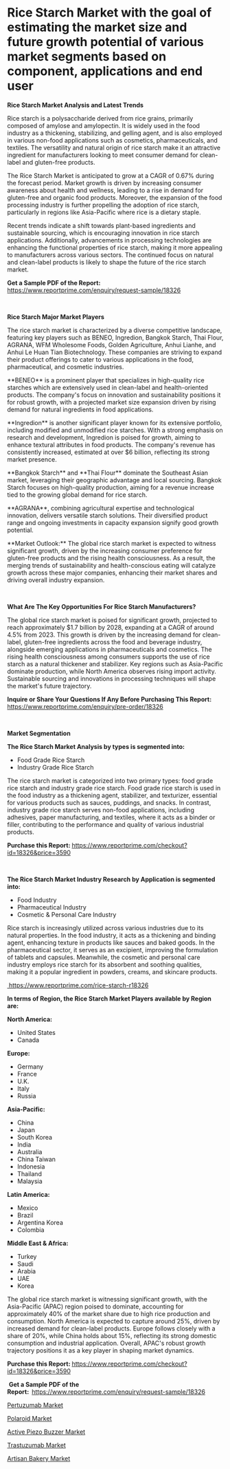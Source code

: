 <p><h1>Rice Starch Market with the goal of estimating the market size and future growth potential of various market segments based on component, applications and end user</h1></p><p><strong>Rice Starch Market Analysis and Latest Trends</strong></p>
<p><p>Rice starch is a polysaccharide derived from rice grains, primarily composed of amylose and amylopectin. It is widely used in the food industry as a thickening, stabilizing, and gelling agent, and is also employed in various non-food applications such as cosmetics, pharmaceuticals, and textiles. The versatility and natural origin of rice starch make it an attractive ingredient for manufacturers looking to meet consumer demand for clean-label and gluten-free products.</p><p>The Rice Starch Market is anticipated to grow at a CAGR of 0.67% during the forecast period. Market growth is driven by increasing consumer awareness about health and wellness, leading to a rise in demand for gluten-free and organic food products. Moreover, the expansion of the food processing industry is further propelling the adoption of rice starch, particularly in regions like Asia-Pacific where rice is a dietary staple.</p><p>Recent trends indicate a shift towards plant-based ingredients and sustainable sourcing, which is encouraging innovation in rice starch applications. Additionally, advancements in processing technologies are enhancing the functional properties of rice starch, making it more appealing to manufacturers across various sectors. The continued focus on natural and clean-label products is likely to shape the future of the rice starch market.</p></p>
<p><strong>Get a Sample PDF of the Report:&nbsp;</strong> <a href="https://www.reportprime.com/enquiry/request-sample/18326?utm_campaign=1105&utm_medium=2&utm_source=Github&utm_content=ia&utm_term=21112024&utm_id=rice-starch">https://www.reportprime.com/enquiry/request-sample/18326</a></p>
<p>&nbsp;</p>
<p><strong>Rice Starch Major Market Players</strong></p>
<p><p>The rice starch market is characterized by a diverse competitive landscape, featuring key players such as BENEO, Ingredion, Bangkok Starch, Thai Flour, AGRANA, WFM Wholesome Foods, Golden Agriculture, Anhui Lianhe, and Anhui Le Huan Tian Biotechnology. These companies are striving to expand their product offerings to cater to various applications in the food, pharmaceutical, and cosmetic industries.</p><p>**BENEO** is a prominent player that specializes in high-quality rice starches which are extensively used in clean-label and health-oriented products. The company's focus on innovation and sustainability positions it for robust growth, with a projected market size expansion driven by rising demand for natural ingredients in food applications.</p><p>**Ingredion** is another significant player known for its extensive portfolio, including modified and unmodified rice starches. With a strong emphasis on research and development, Ingredion is poised for growth, aiming to enhance textural attributes in food products. The company's revenue has consistently increased, estimated at over $6 billion, reflecting its strong market presence.</p><p>**Bangkok Starch** and **Thai Flour** dominate the Southeast Asian market, leveraging their geographic advantage and local sourcing. Bangkok Starch focuses on high-quality production, aiming for a revenue increase tied to the growing global demand for rice starch.</p><p>**AGRANA**, combining agricultural expertise and technological innovation, delivers versatile starch solutions. Their diversified product range and ongoing investments in capacity expansion signify good growth potential.</p><p>**Market Outlook:** The global rice starch market is expected to witness significant growth, driven by the increasing consumer preference for gluten-free products and the rising health consciousness. As a result, the merging trends of sustainability and health-conscious eating will catalyze growth across these major companies, enhancing their market shares and driving overall industry expansion.</p></p>
<p>&nbsp;</p>
<p><strong>What Are The Key Opportunities For Rice Starch Manufacturers?</strong></p>
<p><p>The global rice starch market is poised for significant growth, projected to reach approximately $1.7 billion by 2028, expanding at a CAGR of around 4.5% from 2023. This growth is driven by the increasing demand for clean-label, gluten-free ingredients across the food and beverage industry, alongside emerging applications in pharmaceuticals and cosmetics. The rising health consciousness among consumers supports the use of rice starch as a natural thickener and stabilizer. Key regions such as Asia-Pacific dominate production, while North America observes rising import activity. Sustainable sourcing and innovations in processing techniques will shape the market's future trajectory.</p></p>
<p><strong>Inquire or Share Your Questions If Any Before Purchasing This Report:</strong> <a href="https://www.reportprime.com/enquiry/pre-order/18326?utm_campaign=1105&utm_medium=2&utm_source=Github&utm_content=ia&utm_term=21112024&utm_id=rice-starch">https://www.reportprime.com/enquiry/pre-order/18326</a></p>
<p>&nbsp;</p>
<p><strong>Market Segmentation</strong></p>
<p><strong>The Rice Starch Market Analysis by types is segmented into:</strong></p>
<p><ul><li>Food Grade Rice Starch</li><li>Industry Grade Rice Starch</li></ul></p>
<p><p>The rice starch market is categorized into two primary types: food grade rice starch and industry grade rice starch. Food grade rice starch is used in the food industry as a thickening agent, stabilizer, and texturizer, essential for various products such as sauces, puddings, and snacks. In contrast, industry grade rice starch serves non-food applications, including adhesives, paper manufacturing, and textiles, where it acts as a binder or filler, contributing to the performance and quality of various industrial products.</p></p>
<p><strong>Purchase this Report:&nbsp;</strong><a href="https://www.reportprime.com/checkout?id=18326&price=3590&utm_campaign=1105&utm_medium=2&utm_source=Github&utm_content=ia&utm_term=21112024&utm_id=rice-starch">https://www.reportprime.com/checkout?id=18326&price=3590</a></p>
<p>&nbsp;</p>
<p><strong>The Rice Starch Market Industry Research by Application is segmented into:</strong></p>
<p><ul><li>Food Industry</li><li>Pharmaceutical Industry</li><li>Cosmetic & Personal Care Industry</li></ul></p>
<p><p>Rice starch is increasingly utilized across various industries due to its natural properties. In the food industry, it acts as a thickening and binding agent, enhancing texture in products like sauces and baked goods. In the pharmaceutical sector, it serves as an excipient, improving the formulation of tablets and capsules. Meanwhile, the cosmetic and personal care industry employs rice starch for its absorbent and soothing qualities, making it a popular ingredient in powders, creams, and skincare products.</p></p>
<p><a href="https://www.reportprime.com/rice-starch-r18326?utm_campaign=1105&utm_medium=2&utm_source=Github&utm_content=ia&utm_term=21112024&utm_id=rice-starch">&nbsp;https://www.reportprime.com/rice-starch-r18326</a></p>
<p><strong>In terms of Region, the Rice Starch Market Players available by Region are:</strong></p>
<p>
    <p> <strong> North America: </strong>
        <ul>
            <li>United States</li>
            <li>Canada</li>
        </ul>
        </p> 
    <p> <strong> Europe: </strong>
        <ul>
            <li>Germany</li>
            <li>France</li>
            <li>U.K.</li>
            <li>Italy</li>
            <li>Russia</li>
        </ul>
        </p> 
    <p> <strong> Asia-Pacific: </strong>
        <ul>
            <li>China</li>
            <li>Japan</li>
            <li>South Korea</li>
            <li>India</li>
            <li>Australia</li>
            <li>China Taiwan</li>
            <li>Indonesia</li>
            <li>Thailand</li>
            <li>Malaysia</li>
        </ul>
        </p> 
    <p> <strong> Latin America: </strong>
        <ul>
            <li>Mexico</li>
            <li>Brazil</li>
            <li>Argentina Korea</li>
            <li>Colombia</li>
        </ul>
        </p> 
    <p> <strong> Middle East & Africa: </strong>
        <ul>
            <li>Turkey</li>
            <li>Saudi</li>
            <li>Arabia</li>
            <li>UAE</li>
            <li>Korea</li>
        </ul>
    </p>
    </p>
<p><p>The global rice starch market is witnessing significant growth, with the Asia-Pacific (APAC) region poised to dominate, accounting for approximately 40% of the market share due to high rice production and consumption. North America is expected to capture around 25%, driven by increased demand for clean-label products. Europe follows closely with a share of 20%, while China holds about 15%, reflecting its strong domestic consumption and industrial application. Overall, APAC's robust growth trajectory positions it as a key player in shaping market dynamics.</p></p>
<p><strong>Purchase this Report: </strong><a href="https://www.reportprime.com/checkout?id=18326&price=3590&utm_campaign=1105&utm_medium=2&utm_source=Github&utm_content=ia&utm_term=21112024&utm_id=rice-starch">https://www.reportprime.com/checkout?id=18326&price=3590</a></p>
<p>&nbsp;<strong>Get a Sample PDF of the Report:&nbsp;&nbsp;</strong><a href="https://www.reportprime.com/enquiry/request-sample/18326?utm_campaign=1105&utm_medium=2&utm_source=Github&utm_content=ia&utm_term=21112024&utm_id=rice-starch">https://www.reportprime.com/enquiry/request-sample/18326</a></p>
<p><strong></strong></p>
<p><p><a href="https://issuu.com/reportprime-2/docs/pertuzumab-market-size-2030.pptx_1517daff66e854?utm_campaign=1105&utm_medium=2&utm_source=Github&utm_content=ia&utm_term=21112024&utm_id=rice-starch">Pertuzumab Market</a></p><p><a href="https://www.linkedin.com/pulse/in-depth-polaroid-market-analysis-projected-115-cagr-2024-2031-rbdse?utm_campaign=1105&utm_medium=2&utm_source=Github&utm_content=ia&utm_term=21112024&utm_id=rice-starch">Polaroid Market</a></p><p><a href="https://www.linkedin.com/pulse/global-active-piezo-buzzer-market-analysis-forecast-65-cagr-r8xye?utm_campaign=1105&utm_medium=2&utm_source=Github&utm_content=ia&utm_term=21112024&utm_id=rice-starch">Active Piezo Buzzer Market</a></p><p><a href="https://issuu.com/reportprime-2/docs/trastuzumab-market-size-2030.pptx_9d7900b22ff69c?utm_campaign=1105&utm_medium=2&utm_source=Github&utm_content=ia&utm_term=21112024&utm_id=rice-starch">Trastuzumab Market</a></p><p><a href="https://github.com/NorbertYates/Market-Research-Report-List-7/blob/main/artisan-bakery-market.md?utm_campaign=1105&utm_medium=2&utm_source=Github&utm_content=ia&utm_term=21112024&utm_id=rice-starch">Artisan Bakery Market</a></p></p>